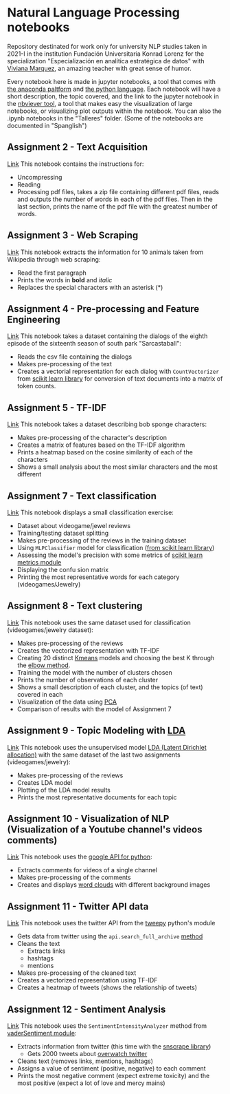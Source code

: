 # Natural Language Processing notebooks
Repository destinated for work only for university NLP studies taken in 2021-I in the institution Fundación Universitaria Konrad Lorenz for the specialization "Especialización en analítica estratégica de datos" with [Viviana Marquez](https://github.com/vivianamarquez), an amazing teacher with great sense of humor.
 
Every notebook here is made in jupyter notebooks, a tool that comes with [the anaconda paltform](https://www.anaconda.com/products/individual) and [the python language](https://www.python.org/about/). Each notebook will have a short description, the topic covered, and the link to the jupyter notebook in the [nbviever tool](https://nbviewer.jupyter.org/), a tool that makes easy the visualization of large notebooks, or visualizing plot outputs within the notebook. You can also the .ipynb notebooks in the "Talleres" folder. (Some of the notebooks are documented in "Spanglish")

## Assignment 2 - Text Acquisition
[Link](https://nbviewer.jupyter.org/github/KstroO/NLPUni/blob/main/Talleres/Taller%202%20-%20Fabi%C3%A1n%20Castro.ipynb)
This notebook contains the instructions for:
* Uncompressing
* Reading
* Processing
pdf files, takes a zip file containing different pdf files, reads and outputs the number of words in each of the pdf files. Then in the last section, prints the name of the pdf file with the greatest number of words.

## Assignment 3 - Web Scraping
[Link](https://nbviewer.jupyter.org/github/KstroO/NLPUni/blob/main/Talleres/Taller%203%20-%20Fabi%C3%A1n%20Castro.ipynb)
This notebook extracts the information for 10 animals taken from Wikipedia through web scraping:
* Read the first paragraph
* Prints the words in **bold** and *italic*
* Replaces the special characters with an asterisk (*)

## Assignment 4 - Pre-processing and Feature Engineering
[Link](https://nbviewer.jupyter.org/github/KstroO/NLPUni/blob/main/Talleres/Taller%204%20-%20Fabi%C3%A1n%20Castro.ipynb)
This notebook takes a dataset containing the dialogs of the eighth episode of the sixteenth season of south park "Sarcastaball":
* Reads the csv file containing the dialogs
* Makes pre-processing of the text
* Creates a vectorial representation for each dialog with `CountVectorizer` from [scikit learn library](http://scikit-learn.org/stable/modules/generated/sklearn.feature_extraction.text.CountVectorizer.html) for conversion of text documents into a matrix of token counts.

## Assignment 5 - TF-IDF
[Link](https://nbviewer.jupyter.org/github/KstroO/NLPUni/blob/main/Talleres/Taller%205%20-%20Fabi%C3%A1n%20Castro.ipynb)
This notebook takes a dataset describing bob sponge characters:
* Makes pre-processing of the character's description
* Creates a matrix of features based on the TF-IDF algorithm
* Prints a heatmap based on the cosine similarity of each of the characters
* Shows a small analysis about the most similar characters and the most different

## Assignment 7 - Text classification
[Link](https://nbviewer.jupyter.org/github/KstroO/NLPUni/blob/main/Talleres/Taller%207%20-%20Fabi%C3%A1n%20Castro.ipynb)
This notebook displays a small classification exercise:
* Dataset about videogame/jewel reviews
* Training/testing dataset splitting
* Makes pre-processing of the reviews in the training dataset
* Using `MLPClassifier` model for classification ([from scikit learn library](https://scikit-learn.org/stable/modules/generated/sklearn.neural_network.MLPClassifier.html))
* Assessing the model's precision with some metrics of [scikit learn metrics module](https://scikit-learn.org/stable/modules/model_evaluation.html) 
* Displaying the confu  sion matrix
* Printing the most representative words for each category (videogames/Jewelry)

## Assignment 8 - Text clustering
[Link](https://nbviewer.jupyter.org/github/KstroO/NLPUni/blob/main/Talleres/Taller%208%20-%20Fabi%C3%A1n%20Castro.ipynb)
This notebook uses the same dataset used for classification (videogames/jewelry dataset):
* Makes pre-processing of the reviews
* Creates the vectorized representation with TF-IDF
* Creating 20 distinct [Kmeans](https://scikit-learn.org/stable/modules/generated/sklearn.cluster.KMeans.html) models and choosing the best K through the [elbow method](https://www.google.com/search?q=the+elbow+method+kmeans&rlz=1C1CHZN_enCO941CO941&oq=the+elbow+method+kmeans&aqs=chrome..69i57.5001j0j7&sourceid=chrome&ie=UTF-8).
* Training the model with the number of clusters chosen
* Prints the number of observations of each cluster
* Shows a small description of each cluster, and the topics (of text) covered in each
* Visualization of the data using [PCA](https://scikit-learn.org/stable/modules/generated/sklearn.decomposition.PCA.html)
* Comparison of results with the model of Assignment 7

## Assignment 9 - Topic Modeling with [LDA](https://radimrehurek.com/gensim/models/ldamodel.html)
[Link](https://nbviewer.jupyter.org/github/KstroO/NLPUni/blob/main/Talleres/Taller%209%20-%20Fabi%C3%A1n%20Castro.ipynb)
This notebook uses the unsupervised model [LDA (Latent Dirichlet allocation)](https://en.wikipedia.org/wiki/Latent_Dirichlet_allocation) with the same dataset of the last two assignments (videogames/jewelry):
* Makes pre-processing of the reviews
* Creates LDA model
* Plotting of the LDA model results
* Prints the most representative documents for each topic

## Assignment 10 - Visualization of NLP (Visualization of a Youtube channel's videos comments)
[Link](https://nbviewer.jupyter.org/github/KstroO/NLPUni/blob/main/Talleres/Taller%2010%20-%20Fabi%C3%A1n%20Castro.ipynb)
This notebook uses the [google API for python](https://github.com/googleapis/google-api-python-client/blob/master/docs/start.md):
* Extracts comments for videos of a single channel
* Makes pre-processing of the comments
* Creates and displays [word clouds](https://pypi.org/project/wordcloud) with different background images

## Assignment 11 - Twitter API data
[Link](https://nbviewer.jupyter.org/github/KstroO/NLPUni/blob/main/Talleres/Taller%2011%20-%20Fabi%C3%A1n%20Castro.ipynb)
This notebook uses the twitter API from the [tweepy](https://www.tweepy.org/) python's module
* Gets data from twitter using the `api.search_full_archive` [method](https://developer.twitter.com/en/docs/twitter-api/premium/search-api/quick-start/premium-full-archive)
* Cleans the text
  * Extracts links
  * hashtags
  * mentions
* Makes pre-processing of the cleaned text
* Creates a vectorized representation using TF-IDF
* Creates a heatmap of tweets (shows the relationship of tweets)

## Assignment 12 - Sentiment Analysis
[Link](https://nbviewer.jupyter.org/github/KstroO/NLPUni/blob/main/Talleres/Taller%2012%20-%20Fabi%C3%A1n%20Castro.ipynb)
This notebook uses the `SentimentIntensityAnalyzer` method from [vaderSentiment module](https://pypi.org/project/vaderSentiment):
* Extracts information from twitter (this time with the [snscrape library](https://github.com/JustAnotherArchivist/snscrape))
  * Gets 2000 tweets about [overwatch twitter](https://twitter.com/playoverwatch)
* Cleans text (removes links, mentions, hashtags)
* Assigns a value of sentiment (positive, negative) to each comment
* Prints the most negative comment (expect extreme toxicity) and the most positive (expect a lot of love and mercy mains)
